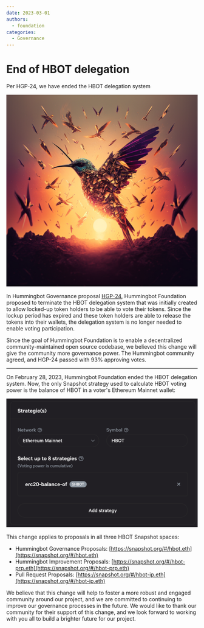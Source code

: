```yaml
---
date: 2023-03-01
authors:
  - foundation
categories:
  - Governance
---
```


# End of HBOT delegation

Per HGP-24, we have ended the HBOT delegation system

![](cover.png)

In Hummingbot Governance proposal [HGP-24](https://snapshot.org/?ref=blog.hummingbot.org#/hbot.eth/proposal/0xbc73a6b7c04751c9296adfd9ec8bf0377f093bbe6d2ce617c5460b890690851b), Hummingbot Foundation proposed to terminate the HBOT delegation system that was initially created to allow locked-up token holders to be able to vote their tokens. Since the lockup period has expired and these token holders are able to release the tokens into their wallets, the delegation system is no longer needed to enable voting participation.

<!-- more -->

Since the goal of Hummingbot Foundation is to enable a decentralized community-maintained open source codebase, we believed this change will give the community more governance power. The Hummingbot community agreed, and HGP-24 passed with 93% approving votes.

---

On February 28, 2023, Hummingbot Foundation ended the HBOT delegation system. Now, the only Snapshot strategy used to calculate HBOT voting power is the balance of HBOT in a voter's Ethereum Mainnet wallet:

![](./Screen-Shot-2023-03-01-at-12.45.48-PM.png)

This change applies to proposals in all three HBOT Snapshot spaces:

- Hummingbot Governance Proposals: [https://snapshot.org/#/hbot.eth](https://snapshot.org/#/hbot.eth)
- Hummingbot Improvement Proposals: [https://snapshot.org/#/hbot-prp.eth](https://snapshot.org/#/hbot-prp.eth)
- Pull Request Proposals: [https://snapshot.org/#/hbot-ip.eth](https://snapshot.org/#/hbot-ip.eth)

We believe that this change will help to foster a more robust and engaged community around our project, and we are committed to continuing to improve our governance processes in the future. We would like to thank our community for their support of this change, and we look forward to working with you all to build a brighter future for our project.